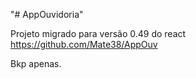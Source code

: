 "# AppOuvidoria" 

Projeto migrado para versão 0.49 do react https://github.com/Mate38/AppOuv

Bkp apenas.
